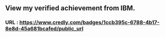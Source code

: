 ## View my verified achievement from IBM.
### URL : https://www.credly.com/badges/1ccb395c-6788-4b17-8e8d-45a681bcafed/public_url
